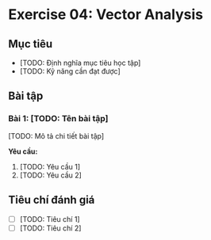 # Exercise 04: Vector Analysis

## Mục tiêu
- [TODO: Định nghĩa mục tiêu học tập]
- [TODO: Kỹ năng cần đạt được]

## Bài tập

### Bài 1: [TODO: Tên bài tập]
[TODO: Mô tả chi tiết bài tập]

**Yêu cầu:**
1. [TODO: Yêu cầu 1]
2. [TODO: Yêu cầu 2]

## Tiêu chí đánh giá
- [ ] [TODO: Tiêu chí 1]
- [ ] [TODO: Tiêu chí 2]
